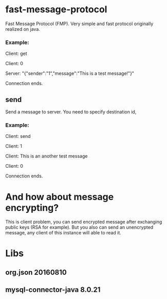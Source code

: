 # fast-message-protocol
Fast Message Protocol (FMP). Very simple and fast protocol originally realized on java.

### Example: 
Client: get

Client: 0

Server: "{\"sender\":\"1\",\"message\":\"This is a test message!\"}"

Connection ends.

## send
Send a message to server. You need to specify destination id,
### Example:

Client: send

Client: 1

Client: This is an another test message

Client: 0

Connection ends.

# And how about message encrypting?
This is client problem, you can send encrypted message after exchanging public keys (RSA for example). But you also can send an unencrypted message, any client of this instance will able to read it.
# Libs
## org.json 20160810
## mysql-connector-java 8.0.21
